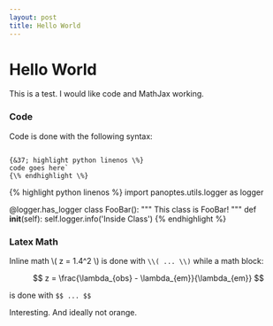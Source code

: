 ```yaml
---
layout: post
title: Hello World
---
```


# Hello World

This is a test. I would like code and MathJax working.

### Code

Code is done with the following syntax:

<code>
{&37; highlight python linenos \%}
code goes here`  
{\% endhighlight \%}
</code>

{% highlight python linenos %}
import panoptes.utils.logger as logger


@logger.has_logger
class FooBar():
  """ This class is FooBar! """
  def __init__(self):
    self.logger.info('Inside Class')
{% endhighlight %}


### Latex Math

Inline math \\( z = 1.4^2 \\) is done with `\\( ... \\)` while a math block:

$$ z = \frac{\lambda_{obs} - \lambda_{em}}{\lambda_{em}} $$

is done with `$$ ... $$`

Interesting. And ideally not orange.
